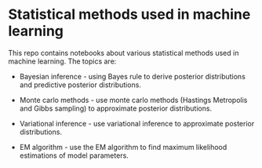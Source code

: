 # Statistical methods used in machine learningThis repo contains notebooks about various statistical methods used in machine learning. The topics are:-  Bayesian inference - using Bayes rule to derive posterior distributions and predictive posterior distributions.- Monte carlo methods - use monte carlo methods (Hastings Metropolis and Gibbs sampling) to approximate posterior distributions.- Variational inference - use variational inference to approximate posterior distributions.- EM algorithm - use the EM algorithm to find maximum likelihood estimations of model parameters.